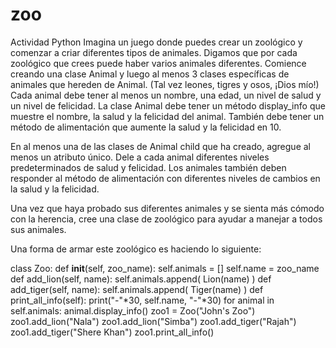 # zoo
Actividad Python
Imagina un juego donde puedes crear un zoológico y comenzar a criar diferentes tipos de animales. Digamos que por cada zoológico que crees puede haber varios animales diferentes. Comience creando una clase Animal y luego al menos 3 clases específicas de animales que hereden de Animal. (Tal vez leones, tigres y osos, ¡Dios mío!) Cada animal debe tener al menos un nombre, una edad, un nivel de salud y un nivel de felicidad. La clase Animal debe tener un método display_info que muestre el nombre, la salud y la felicidad del animal. También debe tener un método de alimentación que aumente la salud y la felicidad en 10.

En al menos una de las clases de Animal child que ha creado, agregue al menos un atributo único. Dele a cada animal diferentes niveles predeterminados de salud y felicidad. Los animales también deben responder al método de alimentación con diferentes niveles de cambios en la salud y la felicidad.

Una vez que haya probado sus diferentes animales y se sienta más cómodo con la herencia, cree una clase de zoológico para ayudar a manejar a todos sus animales.

Una forma de armar este zoológico es haciendo lo siguiente:

class Zoo:
    def __init__(self, zoo_name):
        self.animals = []
        self.name = zoo_name
    def add_lion(self, name):
        self.animals.append( Lion(name) )
    def add_tiger(self, name):
        self.animals.append( Tiger(name) )
    def print_all_info(self):
        print("-"*30, self.name, "-"*30)
        for animal in self.animals:
            animal.display_info()
zoo1 = Zoo("John's Zoo")
zoo1.add_lion("Nala")
zoo1.add_lion("Simba")
zoo1.add_tiger("Rajah")
zoo1.add_tiger("Shere Khan")
zoo1.print_all_info()
